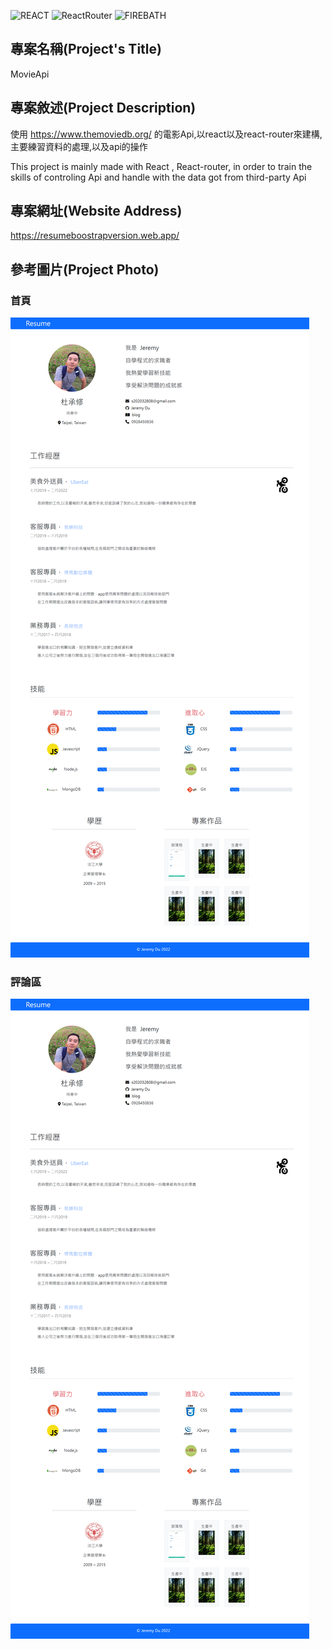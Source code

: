 ![REACT](https://img.shields.io/badge/-React%5E18.0.0-blue)
![ReactRouter](https://img.shields.io/badge/-React--router%5E6.3.0-ff69b4)
![FIREBATH](https://img.shields.io/badge/-FirebaseAuthRESTAPI-RED)

## 專案名稱(Project's Title)

MovieApi

## 專案敘述(Project Description)

使用 https://www.themoviedb.org/ 的電影Api,以react以及react-router來建構,主要練習資料的處理,以及api的操作

This project is mainly made with React , React-router, in order to train the skills of controling Api and handle with the data got from third-party Api

## 專案網址(Website Address)

https://resumeboostrapversion.web.app/


## 參考圖片(Project Photo)


### 首頁

![PROJECT PHOTO](https://github.com/Razieldu/ResumeBootstrapVersion/raw/main/profectPhotoes/resumeboostrapversion.web.app_.png)


### 評論區

![PROJECT PHOTO](https://github.com/Razieldu/ResumeBootstrapVersion/raw/main/profectPhotoes/resumeboostrapversion.web.app_.png)